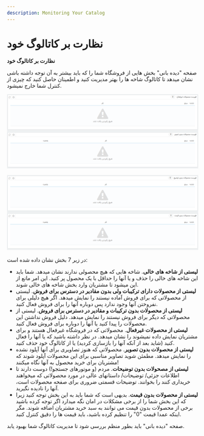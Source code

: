 ```yaml
---
description: Monitoring Your Catalog
---
```


# نظارت بر کاتالوگ خود

**نظارت بر کاتالوگ خود**

صفحه "دیده بانی" بخش هایی از فروشگاه شما را که باید بیشتر به آن توجه داشته باشی نشان میدهد تا کاتالوگ شاخه ها را بهتر مدیریت کنید و اطمینان حاصل کنید که چیزی از کنترل شما خارج نمیشود.

![](<../../../.gitbook/assets/1 (6).png>)

![](<../../../.gitbook/assets/2 (3).png>)

در زیر 7 بخش نشان داده شده است:

* **لیستی از شاخه های خالی**. شاخه هایی که هیچ محصولی ندارند نشان میدهد. شما باید این شاخه های خالی را حذف و یا آنها را حداقل با یک محصول پر کنید. این امر مانع از این میشود تا مشتریان وارد بخش شاخه های خالی شوند.
* **لیستی از محصولات دارای ترکیبات ولی بدون مقادیر در دسترس برای فروش**. لیستی از محصولاتی که برای فروش آماده نیستند را نمایش میدهد. اگر هیچ دلیلی برای نفروختن آنها وجود ندارد پس دوباره آنها را برای فروش فعال کنید.
* **لیستی از محصولات بدون ترکیبات و مقادیر در دسترس برای فروش**. لیستی از محصولاتی که دیگر برای فروش نیستند را نمایش میدهد. دلیل فروش نداشتن این محصولات را پیدا کنید یا آنها را دوباره برای فروش فعال کنید.
* **لیستی از محصولات غیرفعال**. محصولاتی که در فروشگاه غیرفعال هستند و برای مشتریان نمایش داده نمیشوند را نشان میدهد. در نظر داشته باشید که یا آنها را فعال کنید (شاید بعد از آنکه آنها را بازسازی کردید) یا از کاتالوگ خود حذف کنید.
* **لیستی از محصولات بدون تصویر**. محصولاتی که هنوز تصاویری برای آنها آپلود نشده را نمایش میدهد. مطمئن شوید تصاویر مناسبی برای این محصولات آپلود شوند که مشتریان برای خرید محصول به آنها نگاه میکنند!
* **لیستی از مصحولات بدون توضیحات**. مردم (و موتورهای جستجو!) دوست دارند تا اطلاعات جزئی/ توضیحات/ داستانهای عالی در مورد محصولاتی که میخواهند خریداری کنند را بخوانند. توضیحات قسمتی ضروری برای صفحه محصولات است، آنها را نادیده نگیرید.
* **لیستی از محصولات بدون قیمت**. بدیهی است که شما باید به این بخش توجه کنید زیرا که این بخش شما را از برخی مشکلات در امان نگه میدارد اگر توجه کرده باشید برخی از محصولات بدون قیمت می توانند به سبد خرید مشتریان اضافه شوند. مگر اینکه عمدا قیمت "0" را تنظیم کرده باشید، باید قیمت ها را دقیق کنترل کنید.

صفحه "دیده بانی" باید بطور منظم بررسی شود تا مدیریت کاتالوگ شما بهبود یابد.
